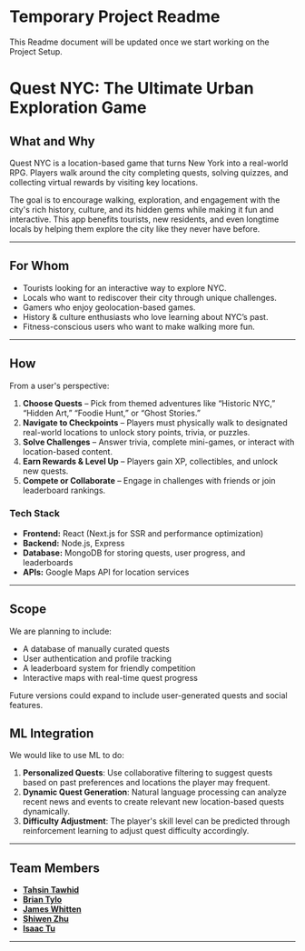 # Temporary Project Readme
This Readme document will be updated once we start working on the Project Setup.

# Quest NYC: The Ultimate Urban Exploration Game  

## What and Why  

Quest NYC is a location-based game that turns New York into a real-world RPG. Players walk around the city completing quests, solving quizzes, and collecting virtual rewards by visiting key locations.  

The goal is to encourage walking, exploration, and engagement with the city's rich history, culture, and its hidden gems while making it fun and interactive. This app benefits tourists, new residents, and even longtime locals by helping them explore the city like they never have before.  

---

## For Whom  

- Tourists looking for an interactive way to explore NYC.  
- Locals who want to rediscover their city through unique challenges.  
- Gamers who enjoy geolocation-based games.  
- History & culture enthusiasts who love learning about NYC’s past.  
- Fitness-conscious users who want to make walking more fun.  

---

## How  

From a user's perspective:  

1. **Choose Quests** – Pick from themed adventures like “Historic NYC,” “Hidden Art,” “Foodie Hunt,” or “Ghost Stories.”  
2. **Navigate to Checkpoints** – Players must physically walk to designated real-world locations to unlock story points, trivia, or puzzles.  
3. **Solve Challenges** – Answer trivia, complete mini-games, or interact with location-based content.  
4. **Earn Rewards & Level Up** – Players gain XP, collectibles, and unlock new quests.  
5. **Compete or Collaborate** – Engage in challenges with friends or join leaderboard rankings.  

### Tech Stack  
- **Frontend:** React (Next.js for SSR and performance optimization)  
- **Backend:** Node.js, Express  
- **Database:** MongoDB for storing quests, user progress, and leaderboards  
- **APIs:** Google Maps API for location services

---

## Scope  

We are planning to include:  
- A database of manually curated quests 
- User authentication and profile tracking  
- A leaderboard system for friendly competition 
- Interactive maps with real-time quest progress

Future versions could expand to include user-generated quests and social features.

## ML Integration

We would like to use ML to do:

1. **Personalized Quests**: Use collaborative filtering to suggest quests based on past preferences and locations the player may frequent.
2. **Dynamic Quest Generation**: Natural language processing can analyze recent news and events to create relevant new location-based quests dynamically.
3. **Difficulty Adjustment**: The player's skill level can be predicted through reinforcement learning to adjust quest difficulty accordingly.

---

## Team Members

- **[Tahsin Tawhid](https://github.com/tahsintawhid)**
- **[Brian Tylo](https://github.com/brian105)**
- **[James Whitten](https://github.com/jwhit0)**
- **[Shiwen Zhu](https://github.com/shiwenz59)**
- **[Isaac Tu](https://github.com/IsaacProgrammer0)**

---
